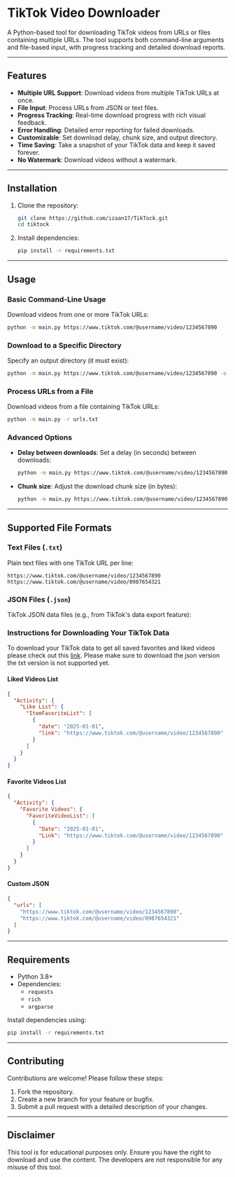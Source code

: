 # TikTok Video Downloader

A Python-based tool for downloading TikTok videos from URLs or files containing multiple URLs. The tool supports both
command-line arguments and file-based input, with progress tracking and detailed download reports.

---

## Features

- **Multiple URL Support**: Download videos from multiple TikTok URLs at once.
- **File Input**: Process URLs from JSON or text files.
- **Progress Tracking**: Real-time download progress with rich visual feedback.
- **Error Handling**: Detailed error reporting for failed downloads.
- **Customizable**: Set download delay, chunk size, and output directory.
- **Time Saving**: Take a snapshot of your TikTok data and keep it saved forever.
- **No Watermark**: Download videos without a watermark.

---

## Installation

1. Clone the repository:
   ```bash
   git clone https://github.com/izaan17/TikTock.git
   cd tiktock
   ```

2. Install dependencies:
   ```bash
   pip install -r requirements.txt
   ```

---

## Usage

### Basic Command-Line Usage

Download videos from one or more TikTok URLs:

```bash
python -m main.py https://www.tiktok.com/@username/video/1234567890
```

### Download to a Specific Directory

Specify an output directory (it must exist):

```bash
python -m main.py https://www.tiktok.com/@username/video/1234567890 -o ./videos
```

### Process URLs from a File

Download videos from a file containing TikTok URLs:

```bash
python -m main.py -r urls.txt
```

### Advanced Options

- **Delay between downloads**: Set a delay (in seconds) between downloads:
  ```bash
  python -m main.py https://www.tiktok.com/@username/video/1234567890 -d 2
  ```
- **Chunk size**: Adjust the download chunk size (in bytes):
  ```bash
  python -m main.py https://www.tiktok.com/@username/video/1234567890 -c 2048
  ```

---

## Supported File Formats

### Text Files (`.txt`)

Plain text files with one TikTok URL per line:

```
https://www.tiktok.com/@username/video/1234567890
https://www.tiktok.com/@username/video/0987654321
```

### JSON Files (`.json`)

TikTok JSON data files (e.g., from TikTok's data export feature):

### Instructions for Downloading Your TikTok Data

To download your TikTok data to get all saved favorites and liked videos please check out
this [link](https://support.tiktok.com/en/account-and-privacy/personalized-ads-and-data/requesting-your-data). Please
make sure to download the json version the txt version is not supported yet.

#### Liked Videos List

```json
{
  "Activity": {
    "Like List": {
      "ItemFavoriteList": [
        {
          "date": "2025-01-01",
          "link": "https://www.tiktok.com/@username/video/1234567890"
        }
      ]
    }
  }
}
```

#### Favorite Videos List

```json
{
  "Activity": {
    "Favorite Videos": {
      "FavoriteVideoList": [
        {
          "Date": "2025-01-01",
          "Link": "https://www.tiktok.com/@username/video/1234567890"
        }
      ]
    }
  }
}
```

#### Custom JSON

```json
{
  "urls": [
    "https://www.tiktok.com/@username/video/1234567890",
    "https://www.tiktok.com/@username/video/0987654321"
  ]
}
```

---

## Requirements

- Python 3.8+
- Dependencies:
    - `requests`
    - `rich`
    - `argparse`

Install dependencies using:

```bash
pip install -r requirements.txt
```

---

## Contributing

Contributions are welcome! Please follow these steps:

1. Fork the repository.
2. Create a new branch for your feature or bugfix.
3. Submit a pull request with a detailed description of your changes.

---

## Disclaimer

This tool is for educational purposes only. Ensure you have the right to download and use the content. The developers
are not responsible for any misuse of this tool.
